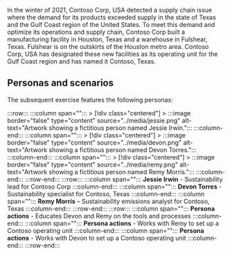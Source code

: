 In the winter of 2021, Contoso Corp, USA detected a supply chain issue where the demand for its products exceeded supply in the state of Texas and the Gulf Coast region of the United States. To meet this demand and optimize its operations and supply chain, Contoso Corp built a manufacturing facility in Houston, Texas and a warehouse in Fulshear, Texas. Fulshear is on the outskirts of the Houston metro area. Contoso Corp, USA has designated these new facilities as its operating unit for the Gulf Coast region and has named it Contoso, Texas.

## Personas and scenarios

The subsequent exercise features the following personas:

:::row:::
   :::column span="":::
      > [!div class="centered"]
      > :::image border="false" type="content" source="../media/jessie.png" alt-text="Artwork showing a fictitious person named Jessie Irwin.":::
   :::column-end:::
   :::column span="":::
      > [!div class="centered"]
      > :::image border="false" type="content" source="../media/devon.png" alt-text="Artwork showing a fictitious person named Devon Torres.":::
   :::column-end:::
   :::column span="":::
      > [!div class="centered"]
      > :::image border="false" type="content" source="../media/remy.png" alt-text="Artwork showing a fictitious person named Remy Morris.":::
   :::column-end:::
:::row-end:::
:::row:::
   :::column span="":::
      **Jessie Irwin** - Sustainability lead for Contoso Corp
   :::column-end:::
   :::column span="":::
      **Devon Torres** - Sustainability specialist for Contoso, Texas
   :::column-end:::
   :::column span="":::
      **Remy Morris** – Sustainability emissions analyst for Contoso, Texas
   :::column-end:::
:::row-end:::
:::row:::
   :::column span="":::
      **Persona actions** - Educates Devon and Remy on the tools and processes
   :::column-end:::
   :::column span="":::
      **Persona actions** - Works with Remy to set up a Contoso operating unit
   :::column-end:::
   :::column span="":::
      **Persona actions** - Works with Devon to set up a Contoso operating unit
   :::column-end:::
:::row-end:::
